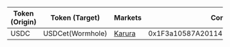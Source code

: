 | Token (Origin) | Token (Target)   | Markets                               | Contract address                             |
| -------------- | ---------------- | ------------------------------------- | -------------------------------------------- |
| USDC           | USDCet(Wormhole) | [Karura](https://apps.karura.network) | 0x1F3a10587A20114EA25Ba1b388EE2dD4A337ce27 |
